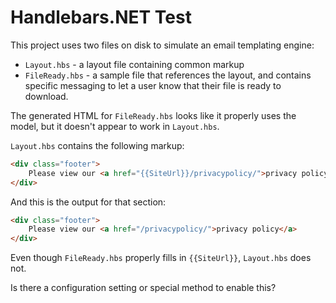 # Handlebars.NET Test

This project uses two files on disk to simulate an email templating engine:

- `Layout.hbs` - a layout file containing common markup
- `FileReady.hbs` - a sample file that references the layout, and contains specific messaging to let a user know that their file is ready to download.

The generated HTML for `FileReady.hbs` looks like it properly uses the model, but it doesn't appear to work in `Layout.hbs`.

`Layout.hbs` contains the following markup:

```html
<div class="footer">
    Please view our <a href="{{SiteUrl}}/privacypolicy/">privacy policy</a>
</div>
```

And this is the output for that section:

```html
<div class="footer">
    Please view our <a href="/privacypolicy/">privacy policy</a>
</div>
```

Even though `FileReady.hbs` properly fills in `{{SiteUrl}}`, `Layout.hbs` does not.

Is there a configuration setting or special method to enable this?